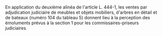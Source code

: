En application du deuxième alinéa de l'article L. 444-1, les ventes par adjudication judiciaire de meubles et objets mobiliers, d'arbres en détail et de bateaux (numéro 104 du tableau 5) donnent lieu à la perception des émoluments prévus à la section 1 pour les commissaires-priseurs judiciaires.
